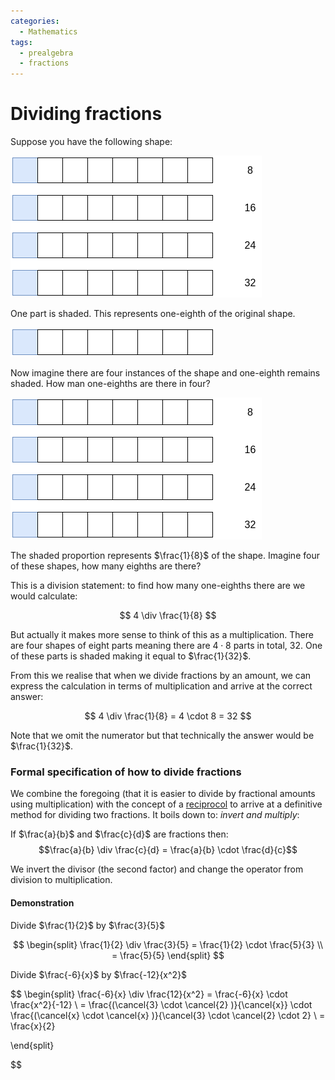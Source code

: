 ```yaml
---
categories:
  - Mathematics
tags:
  - prealgebra
  - fractions
---
```


# Dividing fractions

Suppose you have the following shape:

![draw.io-Page-9.drawio 1.png](../../_img/draw.io-Page-9.drawio.png)

One part is shaded. This represents one-eighth of the original shape.

![one-eighth-a.png](../../_img/one-eighth-a.png)

Now imagine there are four instances of the shape and one-eighth remains shaded. How man one-eighths are there in four?

![draw.io-Page-9.drawio 2.png](../../_img/draw.io-Page-9.drawio.png)

The shaded proportion represents $\frac{1}{8}$ of the shape. Imagine four of these shapes, how many eighths are there?

This is a division statement: to find how many one-eighths there are we would calculate:

$$
4 \div \frac{1}{8}
$$

But actually it makes more sense to think of this as a multiplication. There are four shapes of eight parts meaning there are $4 \cdot 8$ parts in total, 32. One of these parts is shaded making it equal to $\frac{1}{32}$.

From this we realise that when we divide fractions by an amount, we can express the calculation in terms of multiplication and arrive at the correct answer:

$$
4 \div \frac{1}{8} = 4 \cdot 8 = 32
$$

Note that we omit the numerator but that technically the answer would be $\frac{1}{32}$.

### Formal specification of how to divide fractions

We combine the foregoing (that it is easier to divide by fractional amounts using multiplication) with the concept of a [reciprocol](Reciprocals.md) to arrive at a definitive method for dividing two fractions.
It boils down to: _invert and multiply_:

If $\frac{a}{b}$ and $\frac{c}{d}$ are fractions then:
$$\frac{a}{b} \div \frac{c}{d} = \frac{a}{b} \cdot \frac{d}{c}$$

We invert the divisor (the second factor) and change the operator from division to multiplication.

#### Demonstration

Divide $\frac{1}{2}$ by $\frac{3}{5}$

$$
\begin{split}
\frac{1}{2} \div \frac{3}{5}  = \frac{1}{2} \cdot \frac{5}{3}  \\
= \frac{5}{5}
\end{split}
$$

Divide $\frac{-6}{x}$ by $\frac{-12}{x^2}$

$$
\begin{split}
\frac{-6}{x} \div \frac{12}{x^2} = \frac{-6}{x} \cdot \frac{x^2}{-12} \\ =
\frac{(\cancel{3} \cdot \cancel{2} )}{\cancel{x}} \cdot \frac{(\cancel{x} \cdot \cancel{x} )}{\cancel{3} \cdot \cancel{2} \cdot 2} \\ =
\frac{x}{2}

\end{split}


$$
